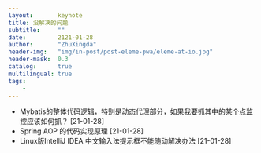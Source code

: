 ```yaml
---
layout:       keynote
title: 没解决的问题
subtitle:     ""
date:         2121-01-28
author:       "ZhuXingda"
header-img:   "img/in-post/post-eleme-pwa/eleme-at-io.jpg"
header-mask:  0.3
catalog:      true
multilingual: true
tags:
    - 
---
```


- Mybatis的整体代码逻辑，特别是动态代理部分，如果我要抓其中的某个点监控应该如何抓？ [21-01-28]
- Spring AOP 的代码实现原理  [21-01-28]
- Linux版IntelliJ IDEA 中文输入法提示框不能随动解决办法  [21-01-28]